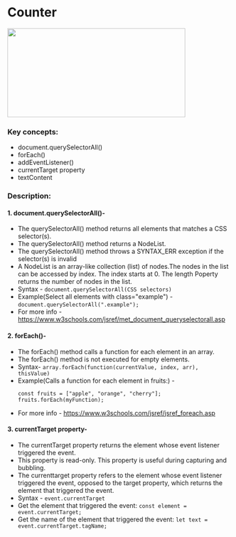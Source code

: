 # Counter
<img src="https://github.com/jhanvi2903/vanilla-javascript-projects/assets/70269514/ce1728df-498f-4e96-8c5f-d0e1f184f9e6" width="400" height="200">

### Key concepts:
* document.querySelectorAll()
* forEach()
* addEventListener()
* currentTarget property
* textContent

### Description:
#### 1. document.querySelectorAll()-
  * The querySelectorAll() method returns all elements that matches a CSS selector(s).
  * The querySelectorAll() method returns a NodeList.
  * The querySelectorAll() method throws a SYNTAX_ERR exception if the selector(s) is invalid
  * A NodeList is an array-like collection (list) of nodes.The nodes in the list can be accessed by index. The index starts 
   at 0. The length Poperty returns the number of nodes in the list.
  * Syntax - ```document.querySelectorAll(CSS selectors)  ```
  * Example(Select all elements with class="example") - ```document.querySelectorAll(".example"); ```
  * For more info - https://www.w3schools.com/jsref/met_document_queryselectorall.asp

#### 2. forEach()-
   * The forEach() method calls a function for each element in an array.
   * The forEach() method is not executed for empty elements.
   * Syntax- ```array.forEach(function(currentValue, index, arr), thisValue) ```
   * Example(Calls a function for each element in fruits:) -
     ```
     const fruits = ["apple", "orange", "cherry"];
     fruits.forEach(myFunction);
     ```
   * For more info - https://www.w3schools.com/jsref/jsref_foreach.asp

#### 3. currentTarget property-
   * The currentTarget property returns the element whose event listener triggered the event.
   * This property is read-only. This property is useful during capturing and bubbling.
   * The currenttarget property refers to the element whose event listener triggered the event, opposed to the target 
     property, which returns the element that triggered the event.
   * Syntax - ```event.currentTarget ```
   * Get the element that triggered the event: ```const element = event.currentTarget; ```
   * Get the name of the element that triggered the event: ```let text = event.currentTarget.tagName; ```
    
   
    





